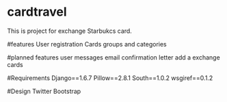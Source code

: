 # cardtravel
This is project for exchange Starbukcs card.  

#features
User registration 
Cards groups and categories

#planned features
user messages
email confirmation letter
add a exchange cards

#Requirements
Django==1.6.7
Pillow==2.8.1
South==1.0.2
wsgiref==0.1.2

#Design
Twitter Bootstrap  
